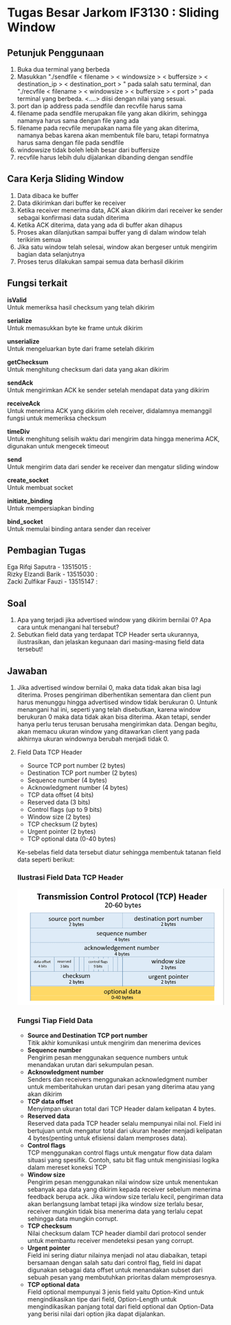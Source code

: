 # Tugas Besar Jarkom IF3130 : Sliding Window

## Petunjuk Penggunaan
1. Buka dua terminal yang berbeda
2. Masukkan "./sendfile < filename > < windowsize > < buffersize > < destination_ip > < destination_port > " pada salah satu terminal, dan "./recvfile < filename > < windowsize > < buffersize > < port >" pada terminal yang berbeda.  <....> diisi dengan nilai yang sesuai.
3. port dan ip address pada sendfile dan recvfile harus sama
4. filename pada sendfile merupakan file yang akan dikirim, sehingga namanya harus sama dengan file yang ada
5. filename pada recvfile merupakan nama file yang akan diterima, namanya bebas karena akan membentuk file baru, tetapi formatnya harus sama dengan file pada sendfile
6. windowsize tidak boleh lebih besar dari buffersize
7. recvfile harus lebih dulu dijalankan dibanding dengan sendfile


## Cara Kerja Sliding Window
1. Data dibaca ke buffer
2. Data dikirimkan dari buffer ke receiver
3. Ketika receiver menerima data, ACK akan dikirim dari receiver ke sender sebagai konfirmasi data sudah diterima
4. Ketika ACK diterima, data yang ada di buffer akan dihapus
5. Proses akan dilanjutkan sampai buffer yang di dalam window telah terikirim semua
6. Jika satu window telah selesai, window akan bergeser untuk mengirim bagian data selanjutnya
7. Proses terus dilakukan sampai semua data berhasil dikirim

## Fungsi terkait
**isValid** <br>
   Untuk memeriksa hasil checksum yang telah dikirim
   
**serialize** <br>
   Untuk memasukkan byte ke frame untuk dikirim
   
**unserialize** <br>
   Untuk mengeluarkan byte dari frame setelah dikirim
   
**getChecksum** <br>
   Untuk menghitung checksum dari data yang akan dikirim
   
**sendAck** <br>
   Untuk mengirimkan ACK ke sender setelah mendapat data yang dikirim
   
**receiveAck** <br>
   Untuk menerima ACK yang dikirim oleh receiver, didalamnya memanggil fungsi untuk memeriksa checksum
   
**timeDiv** <br>
   Untuk menghitung selisih waktu dari mengirim data hingga menerima ACK, digunakan untuk mengecek timeout
   
**send** <br>
   Untuk mengirim data dari sender ke receiver dan mengatur sliding window
   
 **create_socket** <br>
   Untuk membuat socket
   
 **initiate_binding** <br>
   Untuk mempersiapkan binding
   
**bind_socket** <br>
   Untuk memulai binding antara sender dan receiver

## Pembagian Tugas
Ega Rifqi Saputra - 13515015        :<br>
Rizky Elzandi Barik - 13515030      :<br>
Zacki Zulfikar Fauzi - 13515147     :<br>

## Soal 
1. Apa yang terjadi jika advertised window yang dikirim bernilai 0? Apa cara untuk menangani hal tersebut?
2. Sebutkan field data yang terdapat TCP Header serta ukurannya, ilustrasikan, dan jelaskan kegunaan dari masing-masing field data tersebut!

## Jawaban

1. Jika advertised window bernilai 0, maka data tidak akan bisa lagi diterima. Proses pengiriman diberhentikan sementara dan client pun harus menunggu hingga advertised window tidak berukuran 0. Untunk menangani hal ini, seperti yang telah disebutkan, karena window berukuran 0 maka data tidak akan bisa diterima. Akan tetapi, sender hanya perlu terus terusan berusaha mengirimkan data. Dengan begitu, akan memacu ukuran window yang ditawarkan client yang pada akhirnya ukuran windownya berubah menjadi tidak 0.

2. Field Data TCP Header
    * Source TCP port number (2 bytes)
    * Destination TCP port number (2 bytes)
    * Sequence number (4 bytes)
    * Acknowledgment number (4 bytes)
    * TCP data offset (4 bits)
    * Reserved data (3 bits)
    * Control flags (up to 9 bits)
    * Window size (2 bytes)
    * TCP checksum (2 bytes)
    * Urgent pointer (2 bytes)
    * TCP optional data (0-40 bytes)
    
    Ke-sebelas field data tersebut diatur sehingga membentuk tatanan field data seperti berikut:
    
    ### Ilustrasi Field Data TCP Header 
    ![](tcpheader.png)
    
    ### Fungsi Tiap Field Data
    * **Source and Destination TCP port number <br>**
        Titik akhir komunikasi untuk mengirim dan menerima devices
    * **Sequence number <br>**
        Pengirim pesan menggunakan sequence numbers untuk menandakan urutan dari sekumpulan pesan. 
    * **Acknowledgment number <br>**
        Senders dan  receivers menggunakan acknowledgment number untuk memberitahukan urutan dari pesan yang diterima atau yang akan dikirim
    * **TCP data offset <br>**
        Menyimpan ukuran total dari TCP Header dalam kelipatan 4 bytes.
    * **Reserved data <br>**
        Reserved data pada TCP header selalu mempunyai nilai nol. Field ini bertujuan untuk mengatur total dari ukuran header menjadi kelipatan 4 bytes(penting untuk efisiensi dalam memproses data).
    * **Control flags <br>**
        TCP menggunakan control flags untuk mengatur flow data dalam situasi yang spesifik. Contoh, satu bit flag untuk menginisiasi logika dalam mereset koneksi TCP
    * **Window size <br>**
        Pengirim pesan menggunakan nilai window size untuk menentukan sebanyak apa data yang dikirim kepada receiver sebelum menerima feedback berupa ack. Jika window size terlalu kecil, pengiriman data akan berlangsung lambat tetapi jika window size terlalu besar, receiver mungkin tidak bisa menerima data yang terlalu cepat sehingga data mungkin corrupt.
    * **TCP checksum <br>**
        Nilai checksum dalam TCP header diambil dari protocol sender untuk membantu receiver mendeteksi pesan yang corrupt.
    * **Urgent pointer <br>**
        Field ini sering diatur nilainya menjadi nol atau diabaikan, tetapi bersamaan dengan salah satu dari control flag, field ini dapat digunakan sebagai data offset untuk menandakan subset dari sebuah pesan yang membutuhkan prioritas dalam memprosesnya.
    * **TCP optional data <br>**
         Field optional mempunyai 3 jenis field yaitu Option-Kind untuk mengindikasikan tipe dari field, Option-Length untuk mengindikasikan panjang total dari field optional dan Option-Data yang berisi nilai dari option jika dapat dijalankan.
      
